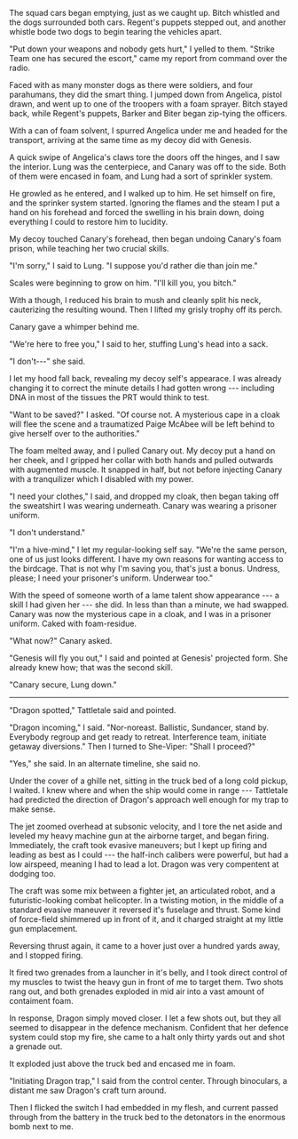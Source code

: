 The squad cars began emptying, just as we caught up. Bitch whistled and the dogs surrounded both cars.
Regent's puppets stepped out, and another whistle bode two dogs to begin tearing the vehicles apart.

"Put down your weapons and nobody gets hurt," I yelled to them. "Strike Team one has secured the escort,"
came my report from command over the radio.

Faced with as many monster dogs as there were soldiers, and four parahumans, they did the smart thing.
I jumped down from Angelica, pistol drawn, and went up to one of the troopers with a foam sprayer. Bitch stayed
back, while Regent's puppets, Barker and Biter began zip-tying the officers.

With a can of foam solvent, I
spurred Angelica under me and headed for the transport, arriving at the same time
as my decoy did with Genesis.

A quick swipe of Angelica's claws tore the doors off the hinges, and I saw the interior. Lung was
the centerpiece, and Canary was off to the side. Both of them were encased in foam, and Lung had a sort of
sprinkler system.

He growled as he entered, and I walked up to him. He set himself on fire, and the sprinker system started.
Ignoring the flames and the steam I put a hand on his forehead and forced the swelling in his brain down, doing everything
I could to restore him to lucidity.

My decoy touched Canary's forehead, then began undoing Canary's foam prison, while teaching her two
crucial skills.

"I'm sorry," I said to Lung. "I suppose you'd rather die than join me."

Scales were beginning to grow on him. "I'll kill you, you bitch."

With a though, I reduced his brain to mush and cleanly split his neck, cauterizing the resulting wound.
Then I lifted my grisly trophy off its perch.

Canary gave a whimper behind me.

"We're here to free you," I said to her, stuffing Lung's head into a sack.

"I don't---" she said.

I let my hood fall back, revealing my decoy self's appearace. I was already changing it
to correct the minute details I had gotten wrong --- including DNA in most of the tissues
the PRT would think to test.

"Want to be saved?" I asked. "Of course not. A mysterious cape in a cloak will flee the scene
and a traumatized Paige McAbee will be left behind to give herself over to the authorities."

The foam melted away, and I pulled Canary out. My decoy put a hand on her cheek, and I
gripped her collar with both hands and pulled outwards with augmented muscle. It snapped
in half, but not before injecting Canary with a tranquilizer which I disabled with my power.

"I need your clothes," I said, and dropped my cloak, then began taking off the sweatshirt I was
wearing underneath. Canary was wearing a prisoner uniform.

"I don't understand."

"I'm a hive-mind," I let my regular-looking self say. "We're the same person, one of us just
looks different. I have my own reasons for wanting access to the birdcage. That is not why
I'm saving you, that's just a bonus. Undress, please; I need your prisoner's uniform. Underwear
too."

With the speed of someone worth of a lame talent show appearance --- a skill I
had given her --- she did. In less than
than a minute, we had swapped. Canary was now the mysterious cape in a cloak, and I was
in a prisoner uniform. Caked with foam-residue.

"What now?" Canary asked.

"Genesis will fly you out," I said and pointed at Genesis' projected form. She already
knew how; that was the second skill.

"Canary secure, Lung down."

----

"Dragon spotted," Tattletale said and pointed.

"Dragon incoming," I said. "Nor-noreast. Ballistic, Sundancer, stand by. Everybody regroup and
get ready to retreat. Interference team, initiate getaway diversions." Then I turned to She-Viper:
"Shall I proceed?"

"Yes," she said. In an alternate timeline, she said no.

Under the cover of a ghille net, sitting in the truck bed of a long cold pickup, I waited. I knew
where and when the ship would come in range --- Tattletale had predicted the direction of Dragon's
approach well enough for my trap to make sense.

The jet zoomed overhead at subsonic velocity, and I tore the net aside and leveled my heavy machine
gun at the airborne target, and began firing. Immediately, the craft took evasive maneuvers; but I kept
up firing and leading as best as I could --- the half-inch calibers were powerful, but had a low airspeed,
meaning I had to lead a lot. Dragon was very compentent at dodging too.

The craft was some mix between a fighter jet, an articulated robot, and a futuristic-looking combat
helicopter. In a twisting motion, in the middle of a standard evasive maneuver it reversed it's fuselage and
thrust. Some kind of force-field shimmered up in front of it, and it charged straight at my little gun emplacement.

Reversing thrust again, it came to a hover just over a hundred yards away, and I stopped firing.

It fired two grenades from a launcher in it's belly, and I took direct control of my muscles to twist the heavy
gun in front of me to target them. Two shots rang out, and both grenades exploded in mid air into a vast amount
of contaiment foam.

In response, Dragon simply moved closer. I let a few shots out, but they all seemed to disappear in the
defence mechanism. Confident that her defence system could stop my fire, she came to a halt only thirty
yards out and shot a grenade out.

It exploded just above the truck bed and encased me in foam.

"Initiating Dragon trap," I said from the control center. Through binoculars, a distant me saw Dragon's craft
turn around.

Then I flicked the switch I had embedded in my flesh, and current passed through from the battery in the truck
bed to the detonators in the enormous bomb next to me.
